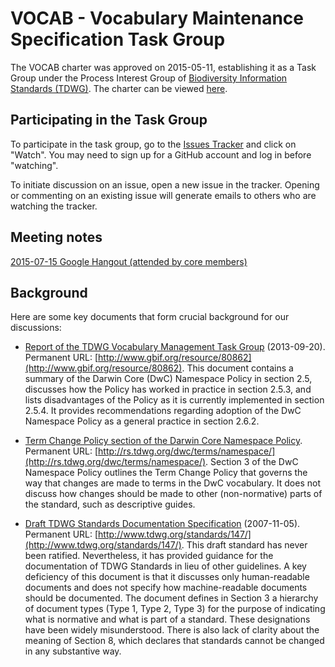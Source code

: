 # VOCAB - Vocabulary Maintenance Specification Task Group

The VOCAB charter was approved on 2015-05-11, establishing it as a Task Group under the Process Interest Group of [Biodiversity Information Standards (TDWG)](http://www.tdwg.org/). The charter can be viewed [here](vmg-charter.pdf).

## Participating in the Task Group

To participate in the task group, go to the [Issues Tracker](https://github.com/tdwg/vocab/issues) and click on "Watch". You may need to sign up for a GitHub account and log in before "watching".  

To initiate discussion on an issue, open a new issue in the tracker. Opening or commenting on an existing issue will generate emails to others who are watching the tracker.

## Meeting notes

[2015-07-15 Google Hangout (attended by core members)](meeting-notes/hangout-2015-07-15.md)

## Background

Here are some key documents that form crucial background for our discussions:

* [Report of the TDWG Vocabulary Management Task Group](gbif_TDWG_Vocabulary_Management_Task_Group_en_v1.0.pdf) (2013-09-20). Permanent URL: [http://www.gbif.org/resource/80862](http://www.gbif.org/resource/80862). This document contains a summary of the Darwin Core (DwC) Namespace Policy in section 2.5, discusses how the Policy has worked in practice in section 2.5.3, and lists disadvantages of the Policy as it is currently implemented in section 2.5.4. It provides recommendations regarding adoption of the DwC Namespace Policy as a general practice in section 2.6.2.

* [Term Change Policy section of the Darwin Core Namespace Policy](http://rs.tdwg.org/dwc/terms/namespace/index.htm#classesofchanges). Permanent URL: [http://rs.tdwg.org/dwc/terms/namespace/](http://rs.tdwg.org/dwc/terms/namespace/). Section 3 of the DwC Namespace Policy outlines the Term Change Policy that governs the way that changes are made to terms in the DwC vocabulary. It does not discuss how changes should be made to other (non-normative) parts of the standard, such as descriptive guides.  

* [Draft TDWG Standards Documentation Specification](tdwg-stds-spec.pdf) (2007-11-05). Permanent URL: [http://www.tdwg.org/standards/147/](http://www.tdwg.org/standards/147/). This draft standard has never been ratified.  Nevertheless, it has provided guidance for the documentation of TDWG Standards in lieu of other guidelines. A key deficiency of this document is that it discusses only human-readable documents and does not specify how machine-readable documents should be documented. The document defines in Section 3 a hierarchy of document types (Type 1, Type 2, Type 3) for the purpose of indicating what is normative and what is part of a standard. These designations have been widely misunderstood. There is also lack of clarity about the meaning of Section 8, which declares that standards cannot be changed in any substantive way. 
